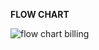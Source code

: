 **FLOW CHART**

![flow chart billing](https://user-images.githubusercontent.com/94208436/142994387-e3b17887-4745-4efe-b8ab-d516a5ac8535.jpg)


